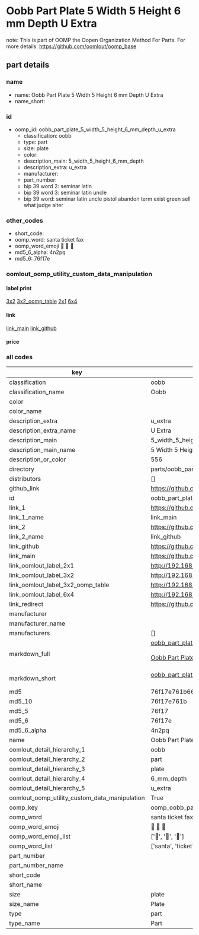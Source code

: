 # Oobb Part Plate 5 Width 5 Height 6 mm Depth U Extra  

note: This is part of OOMP the Oopen Organization Method For Parts. For more details: https://github.com/oomlout/oomp_base

##  part details
  







### name
* name: Oobb Part Plate 5 Width 5 Height 6 mm Depth U Extra
* name_short: 
### id
* oomp_id: oobb_part_plate_5_width_5_height_6_mm_depth_u_extra
  * classification: oobb
  * type: part
  * size: plate
  * color: 
  * description_main: 5_width_5_height_6_mm_depth
  * description_extra: u_extra
  * manufacturer: 
  * part_number: 
  * bip 39 word 2: seminar latin
  * bip 39 word 3: seminar latin uncle
  * bip 39 word: seminar latin uncle pistol abandon term exist green sell what judge alter

### other_codes
* short_code: 
* oomp_word: santa ticket fax
* oomp_word_emoji :santa: :ticket: :fax:
* md5_6_alpha: 4n2pq
* md5_6: 76f17e






### oomlout_oomp_utility_custom_data_manipulation
#### label print
[3x2](http://192.168.1.245:1112/?label=oomp%204n2pq)
[3x2_oomp_table](http://192.168.1.108:1112/?label=oomp%204n2pq)
[2x1](http://192.168.1.242:1112/?label=oomp%204n2pq)
[6x4](http://192.168.1.55:1112/?label=oomp%204n2pq)    

#### link

[link_main](https://github.com/oomlout/oomlout_oomp_version_1_messy/tree/main/parts/oobb_part_plate_5_width_5_height_6_mm_depth_u_extra) [link_github](https://github.com/oomlout/oomlout_oomp_version_1_messy/tree/main/parts/oobb_part_plate_5_width_5_height_6_mm_depth_u_extra)                             

#### price







### all codes 
| key | value |  
| --- | --- |  
| classification | oobb |  
| classification_name | Oobb |  
| color |  |  
| color_name |  |  
| description_extra | u_extra |  
| description_extra_name | U Extra |  
| description_main | 5_width_5_height_6_mm_depth |  
| description_main_name | 5 Width 5 Height 6 mm Depth |  
| description_or_color | 556 |  
| directory | parts/oobb_part_plate_5_width_5_height_6_mm_depth_u_extra |  
| distributors | [] |  
| github_link | https://github.com/oomlout/oomlout_oomp_part_src/tree/main/parts/oobb_part_plate_5_width_5_height_6_mm_depth_u_extra |  
| id | oobb_part_plate_5_width_5_height_6_mm_depth_u_extra |  
| link_1 | https://github.com/oomlout/oomlout_oomp_version_1_messy/tree/main/parts/oobb_part_plate_5_width_5_height_6_mm_depth_u_extra |  
| link_1_name | link_main |  
| link_2 | https://github.com/oomlout/oomlout_oomp_version_1_messy/tree/main/parts/oobb_part_plate_5_width_5_height_6_mm_depth_u_extra |  
| link_2_name | link_github |  
| link_github | https://github.com/oomlout/oomlout_oomp_version_1_messy/tree/main/parts/oobb_part_plate_5_width_5_height_6_mm_depth_u_extra |  
| link_main | https://github.com/oomlout/oomlout_oomp_version_1_messy/tree/main/parts/oobb_part_plate_5_width_5_height_6_mm_depth_u_extra |  
| link_oomlout_label_2x1 | http://192.168.1.242:1112/?label=oomp%204n2pq |  
| link_oomlout_label_3x2 | http://192.168.1.245:1112/?label=oomp%204n2pq |  
| link_oomlout_label_3x2_oomp_table | http://192.168.1.108:1112/?label=oomp%204n2pq |  
| link_oomlout_label_6x4 | http://192.168.1.55:1112/?label=oomp%204n2pq |  
| link_redirect | https://github.com/oomlout/oomlout_oomp_version_1_messy/tree/main/parts/oobb_part_plate_5_width_5_height_6_mm_depth_u_extra |  
| manufacturer |  |  
| manufacturer_name |  |  
| manufacturers | [] |  
| markdown_full | [oobb_part_plate_5_width_5_height_6_mm_depth_u_extra](none)<br>[](none)<br>[Oobb Part Plate 5 Width 5 Height 6 Mm Depth U Extra](none)<br><br> |  
| markdown_short | [oobb_part_plate_5_width_5_height_6_mm_depth_u_extra](none)<br><br> |  
| md5 | 76f17e761b6649fb7d800a57d91f5e1c |  
| md5_10 | 76f17e761b |  
| md5_5 | 76f17 |  
| md5_6 | 76f17e |  
| md5_6_alpha | 4n2pq |  
| name | Oobb Part Plate 5 Width 5 Height 6 mm Depth U Extra |  
| oomlout_detail_hierarchy_1 | oobb |  
| oomlout_detail_hierarchy_2 | part |  
| oomlout_detail_hierarchy_3 | plate |  
| oomlout_detail_hierarchy_4 | 6_mm_depth |  
| oomlout_detail_hierarchy_5 | u_extra |  
| oomlout_oomp_utility_custom_data_manipulation | True |  
| oomp_key | oomp_oobb_part_plate_5_width_5_height_6_mm_depth_u_extra |  
| oomp_word | santa ticket fax |  
| oomp_word_emoji | :santa: :ticket: :fax: |  
| oomp_word_emoji_list | [':santa:', ':ticket:', ':fax:'] |  
| oomp_word_list | ['santa', 'ticket', 'fax'] |  
| part_number |  |  
| part_number_name |  |  
| short_code |  |  
| short_name |  |  
| size | plate |  
| size_name | Plate |  
| type | part |  
| type_name | Part |  

